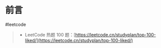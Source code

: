 
# 前言

#leetcode 

> - LeetCode 热题 100 题：[https://leetcode.cn/studyplan/top-100-liked/](https://leetcode.cn/studyplan/top-100-liked/)

